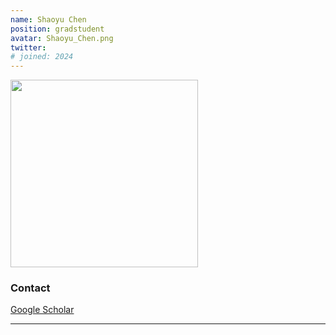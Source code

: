 ```yaml
---
name: Shaoyu Chen
position: gradstudent
avatar: Shaoyu_Chen.png
twitter: 
# joined: 2024
---
```


<img width="300" src="{{site.baseurl}}/images/people/{{page.avatar}}" data-action="zoom">

### Contact

<!-- <i class="fa fa-envelope-o"></i> `liyihao@seas.upenn.edu`<br> -->
<i class="fa fa-bar-chart"></i> [Google Scholar](https://scholar.google.com/citations?hl=en&user=kXNfGPoAAAAJ&view_op=list_works&sortby=pubdate) <br>

<hr>
